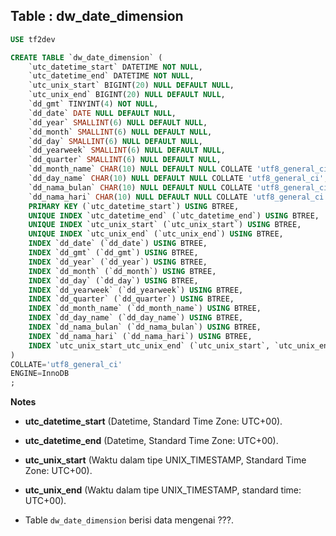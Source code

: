 Table : dw_date_dimension
---------------------------

```SQL
USE tf2dev

CREATE TABLE `dw_date_dimension` (
	`utc_datetime_start` DATETIME NOT NULL,
	`utc_datetime_end` DATETIME NOT NULL,
	`utc_unix_start` BIGINT(20) NULL DEFAULT NULL,
	`utc_unix_end` BIGINT(20) NULL DEFAULT NULL,
	`dd_gmt` TINYINT(4) NOT NULL,
	`dd_date` DATE NULL DEFAULT NULL,
	`dd_year` SMALLINT(6) NULL DEFAULT NULL,
	`dd_month` SMALLINT(6) NULL DEFAULT NULL,
	`dd_day` SMALLINT(6) NULL DEFAULT NULL,
	`dd_yearweek` SMALLINT(6) NULL DEFAULT NULL,
	`dd_quarter` SMALLINT(6) NULL DEFAULT NULL,
	`dd_month_name` CHAR(10) NULL DEFAULT NULL COLLATE 'utf8_general_ci',
	`dd_day_name` CHAR(10) NULL DEFAULT NULL COLLATE 'utf8_general_ci',
	`dd_nama_bulan` CHAR(10) NULL DEFAULT NULL COLLATE 'utf8_general_ci',
	`dd_nama_hari` CHAR(10) NULL DEFAULT NULL COLLATE 'utf8_general_ci',
	PRIMARY KEY (`utc_datetime_start`) USING BTREE,
	UNIQUE INDEX `utc_datetime_end` (`utc_datetime_end`) USING BTREE,
	UNIQUE INDEX `utc_unix_start` (`utc_unix_start`) USING BTREE,
	UNIQUE INDEX `utc_unix_end` (`utc_unix_end`) USING BTREE,
	INDEX `dd_date` (`dd_date`) USING BTREE,
	INDEX `dd_gmt` (`dd_gmt`) USING BTREE,
	INDEX `dd_year` (`dd_year`) USING BTREE,
	INDEX `dd_month` (`dd_month`) USING BTREE,
	INDEX `dd_day` (`dd_day`) USING BTREE,
	INDEX `dd_yearweek` (`dd_yearweek`) USING BTREE,
	INDEX `dd_quarter` (`dd_quarter`) USING BTREE,
	INDEX `dd_month_name` (`dd_month_name`) USING BTREE,
	INDEX `dd_day_name` (`dd_day_name`) USING BTREE,
	INDEX `dd_nama_bulan` (`dd_nama_bulan`) USING BTREE,
	INDEX `dd_nama_hari` (`dd_nama_hari`) USING BTREE,
	INDEX `utc_unix_start_utc_unix_end` (`utc_unix_start`, `utc_unix_end`) USING BTREE
)
COLLATE='utf8_general_ci'
ENGINE=InnoDB
;
```
__Notes__

+ __utc_datetime_start__ (Datetime, Standard Time Zone: UTC+00).

+ __utc_datetime_end__ (Datetime, Standard Time Zone: UTC+00).

+ __utc_unix_start__ (Waktu dalam tipe UNIX_TIMESTAMP, Standard Time Zone: UTC+00).

+ __utc_unix_end__ (Waktu dalam tipe UNIX_TIMESTAMP, standard time: UTC+00).

+ Table `dw_date_dimension` berisi data mengenai ???.